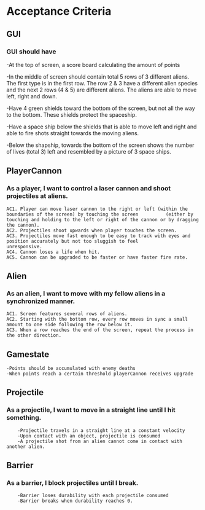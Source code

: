 # Acceptance Criteria

## GUI

### GUI should have 
  
   -At the top of screen, a score board calculating the amount of points
   
   -In the middle of screen should contain total 5 rows of 3 different aliens. The first type is in the first row. 
    The row 2 & 3 have a different alien species and the next 2 rows (4 & 5) are different aliens. The aliens are able to 
    move left, right and down.
    
   -Have 4 green shields toward the bottom of the screen, but not all the way to the bottom. These shields protect the spaceship.
   
   -Have a space ship below the shields that is able to move left and right and able to fire shots straight towards the moving aliens.
   
   -Below the shapship, towards the bottom of the screen shows the number of lives (total 3) left and resembled by a picture of 3 
    space ships.

## PlayerCannon

### As a player, I want to control a laser cannon and shoot projectiles at aliens.
	
	AC1. Player can move laser cannon to the right or left (within the boundaries of the screen) by touching the screen 		 (either by touching and holding to the left or right of the cannon or by dragging the cannon).
	AC2. Projectiles shoot upwards when player touches the screen.
	AC3. Projectiles move fast enough to be easy to track with eyes and position accurately but not too sluggish to feel 		  unresponsive.	
	AC4. Cannon loses a life when hit.
	AC5. Cannon can be upgraded to be faster or have faster fire rate.
	
## Alien

### As an alien, I want to move with my fellow aliens in a synchronized manner.
	
	AC1. Screen features several rows of aliens. 
	AC2. Starting with the bottom row, every row moves in sync a small amount to one side following the row below it.
	AC3. When a row reaches the end of the screen, repeat the process in the other direction.


## Gamestate

	-Points should be accumulated with enemy deaths
	-When points reach a certain threshold playerCannon receives upgrade
	
## Projectile

### As a projectile, I want to move in a straight line until I hit something.

        -Projectile travels in a straight line at a constant velocity
        -Upon contact with an object, projectile is consumed
        -A projectile shot from an alien cannot come in contact with another alien. 

 ## Barrier

 ### As a barrier, I block projectiles until I break.

        -Barrier loses durability with each projectile consumed
        -Barrier breaks when durability reaches 0.	


